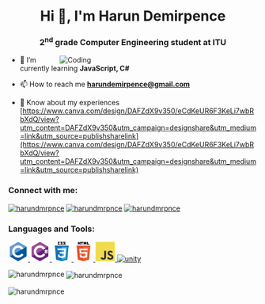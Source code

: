 <h1 align="center">Hi 👋, I'm Harun Demirpence</h1>
<h3 align="center">2<sup>nd</sup> grade Computer Engineering student at ITU</h3>
<img align="right" alt="Coding" width="400" src="https://i.pinimg.com/736x/f4/ad/80/f4ad8028457c798fdd85214f7265e539.jpg">

- 🌱 I’m currently learning **JavaScript, C#**

- 📫 How to reach me **harundemirpence@gmail.com**

- 📄 Know about my experiences [https://www.canva.com/design/DAFZdX9v350/eCdKeUR6F3KeLi7wbRbXdQ/view?utm_content=DAFZdX9v350&utm_campaign=designshare&utm_medium=link&utm_source=publishsharelink](https://www.canva.com/design/DAFZdX9v350/eCdKeUR6F3KeLi7wbRbXdQ/view?utm_content=DAFZdX9v350&utm_campaign=designshare&utm_medium=link&utm_source=publishsharelink)
  
<h3 align="left">Connect with me:</h3>
<p align="left">
<a href="https://linkedin.com/in/harundmrpnce" target="blank"><img align="center" src="https://raw.githubusercontent.com/rahuldkjain/github-profile-readme-generator/master/src/images/icons/Social/linked-in-alt.svg" alt="harundmrpnce" height="30" width="40" /></a>
<a href="https://instagram.com/harundmrpnce" target="blank"><img align="center" src="https://raw.githubusercontent.com/rahuldkjain/github-profile-readme-generator/master/src/images/icons/Social/instagram.svg" alt="harundmrpnce" height="30" width="40" /></a>
<a href="https://www.leetcode.com/harundmrpnce" target="blank"><img align="center" src="https://raw.githubusercontent.com/rahuldkjain/github-profile-readme-generator/master/src/images/icons/Social/leet-code.svg" alt="harundmrpnce" height="30" width="40" /></a>
</p>

<h3 align="left">Languages and Tools:</h3>
<p align="left"> <a href="https://www.cprogramming.com/" target="_blank" rel="noreferrer"> <img src="https://raw.githubusercontent.com/devicons/devicon/master/icons/c/c-original.svg" alt="c" width="40" height="40"/> </a> <a href="https://www.w3schools.com/cs/" target="_blank" rel="noreferrer"> <img src="https://raw.githubusercontent.com/devicons/devicon/master/icons/csharp/csharp-original.svg" alt="csharp" width="40" height="40"/> </a> <a href="https://www.w3schools.com/css/" target="_blank" rel="noreferrer"> <img src="https://raw.githubusercontent.com/devicons/devicon/master/icons/css3/css3-original-wordmark.svg" alt="css3" width="40" height="40"/> </a> <a href="https://www.w3.org/html/" target="_blank" rel="noreferrer"> <img src="https://raw.githubusercontent.com/devicons/devicon/master/icons/html5/html5-original-wordmark.svg" alt="html5" width="40" height="40"/> </a> <a href="https://developer.mozilla.org/en-US/docs/Web/JavaScript" target="_blank" rel="noreferrer"> <img src="https://raw.githubusercontent.com/devicons/devicon/master/icons/javascript/javascript-original.svg" alt="javascript" width="40" height="40"/> </a> <a href="https://unity.com/" target="_blank" rel="noreferrer"> <img src="https://www.vectorlogo.zone/logos/unity3d/unity3d-icon.svg" alt="unity" width="40" height="40"/> </a> </p>

<p><img align="left" src="https://github-readme-stats.vercel.app/api/top-langs?username=harundmrpnce&show_icons=true&locale=en&layout=compact" alt="harundmrpnce" /></p>

<p>&nbsp;<img align="center" src="https://github-readme-stats.vercel.app/api?username=harundmrpnce&show_icons=true&locale=en" alt="harundmrpnce" /></p>

<p><img align="center" src="https://github-readme-streak-stats.herokuapp.com/?user=harundmrpnce&" alt="harundmrpnce" /></p>
